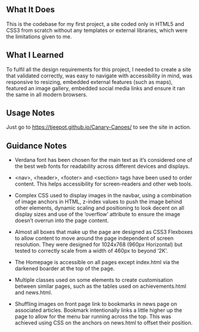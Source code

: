 ## What It Does ##
This is the codebase for my first project, a site coded only in HTML5 and CSS3 from scratch without any templates or external libraries, which were the limitations given to me. 

## What I Learned ##
To fulfil all the design requirements for this project, I needed to create a site that validated correctly, was easy to navigate with accessibility in mind, was responsive to resizing, embedded external features (such as maps), featured an image gallery, embedded social media links and ensure it ran the same in all modern browsers.

## Usage Notes ##
Just go to https://tjeepot.github.io/Canary-Canoes/ to see the site in action.

## Guidance Notes ##
* Verdana font has been chosen for the main text as it’s considered one of the best web fonts for readability across different devices and displays.

* \<nav>, \<header>, \<footer> and \<section> tags have been used to order content. This helps accessibility for screen-readers and other web tools.

* Complex CSS used to display images in the navbar, using a combination of image anchors in HTML, z-index values to push the image behind other elements, dynamic scaling and positioning to look decent on all display sizes and use of the ‘overflow’ attribute to ensure the image doesn’t overrun into the page content.

* Almost all boxes that make up the page are designed as CSS3 Flexboxes to allow content to move around the page independent of screen resolution. They were designed for 1024x768 (960px Horizontal) but tested to correctly scale from a width of 460px to beyond ‘2K’.

* The Homepage is accessible on all pages except index.html via the darkened boarder at the top of the page.

* Multiple classes used on some elements to create customisation between similar pages, such as the tables used on achievements.html and news.html.

* Shuffling images on front page link to bookmarks in news page on associated articles. Bookmark intentionally links a little higher up the page to allow for the menu bar running across the top. This was achieved using CSS on the anchors on news.html to offset their position.
